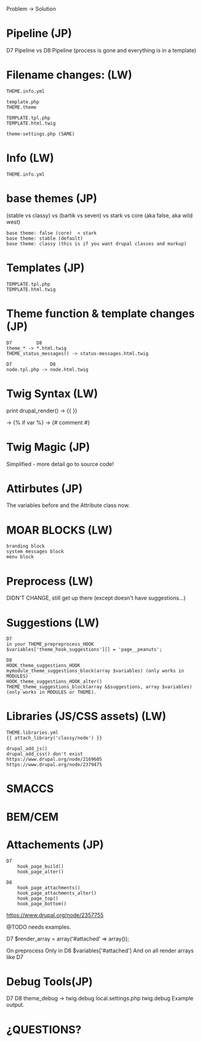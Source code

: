 
Problem -> Solution


# Pipeline (JP)

D7 Pipeline vs D8 Pipeline
(process is gone and everything is in a template)

# Filename changes: (LW)

```THEME.info
THEME.info.yml

template.php
THEME.theme

TEMPLATE.tpl.php
TEMPLATE.html.twig

theme-settings.php (SAME)
```

# Info (LW)
```THEME.info
THEME.info.yml
```
# base themes (JP)
(stable vs classy) vs (bartik vs seven) vs stark vs core (aka false, aka wild west)
```
base theme: false (core)  < stark
base theme: stable (default)
base theme: classy (this is if you want drupal classes and markup)
```

# Templates (JP)
```
TEMPLATE.tpl.php
TEMPLATE.html.twig
```

# Theme function & template changes (JP)
```
D7         D8
theme_* -> *.html.twig
THEME_status_messages() -> status-messages.html.twig

D7              D8
node.tpl.php -> node.html.twig
```

# Twig Syntax (LW)
print drupal_render() -> {{ }}
<?php if (!empty($var)) : ?> -> {% if var %}
<?php /* */ ?> -> {# comment #}


# Twig Magic (JP)
Simplified - more detail go to source code!

# Attirbutes (JP)

The variables before and the Attribute class now.

# MOAR BLOCKS (LW)
```
branding block
system messages block
menu block
```



# Preprocess (LW)
DIDN'T CHANGE, still get up there (except doesn't have suggestions...)

# Suggestions (LW)
```
D7
in your THEME_prepreprocess_HOOK
$variables['theme_hook_suggestions'][] = 'page__peanuts';

D8
HOOK_theme_suggestions_HOOK
mymodule_theme_suggestions_block(array $variables) (only works in MODULES)
HOOK_theme_suggestions_HOOK_alter()
THEME_theme_suggestions_block(array &$suggestions, array $variables) (only works in MODULES or THEME).
```

# Libraries (JS/CSS assets) (LW)

```
THEME.libraries.yml
{{ attach_library('classy/node') }}

drupal_add_js()
drupal_add_css() don't exist
https://www.drupal.org/node/2169605
https://www.drupal.org/node/2379475
```

# SMACCS

# BEM/CEM

# Attachements (JP)
```
D7
    hook_page_build()
    hook_page_alter()

D8
    hook_page_attachments()
    hook_page_attachments_alter()
    hook_page_top()
    hook_page_bottom()
```

https://www.drupal.org/node/2357755

@TODO needs examples.

D7
$render_array = array('#attached' => array());

On preprocess Only in D8
 $variables['#attached']
And on all render arrays like D7

# Debug Tools(JP)

D7              D8
theme_debug -> twig.debug
local.settings.php
twig.debug
Example output.

# ¿QUESTIONS?
